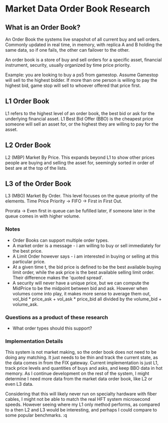 # Market Data Order Book Research

## What is an Order Book?
An Order Book the systems live snapshot of all current buy and sell orders.
Commonly updated in real time, in memory, with replica A and B holding the same
data, so if one fails, the other can failover to the other.

An order book is a store of buy and sell orders for a specific asset, financial
instrument, security, usually organized by time price priority.

Example: you are looking to buy a ps5 from gamestop. Assume Gamestop will sell to
the highest bidder. If more than one person is willing to pay the highest bid,
game stop will sell to whoever offered that price first.

## L1 Order Book
L1 refers to the highest level of an order book, the best bid or ask for the 
underlying financial asset. L1 Best Bid Offer (BBO) is the cheapest price someone
will sell an asset for, or the highest they are willing to pay for the asset.

## L2 Order Book
L2 (MBP) Market By Price. This expands beyond L1 to show other prices people 
are buying and selling the asset for, seemingly sorted in order of best are at
the top of the lists.

## L3 of the Order Book
L3 (MBO) Market By Order. This level focuses on the queue priority of the elements.
Time Price Priority -> FIFO -> First in First Out.

Prorata -> Even first in queue can be fufilled later, if someone later in the queue
comes in with higher volume.

### Notes
- Order Books can support multiple order types.
- A market order is a message - i am willing to buy or sell immediately for the best price.
- A Limit Order however says - i am interested in buying or selling at this particular price.
- At a given time t, the bid price is defined to be the best available buying limit order,
    while the ask price is the best available selling limit order. Their difference
    makes the 'quoted spread'.
- A security will never have a unique price, but we can compute the MidPrice to 
    be the midpoint between bid and ask. However when volumes come into play, 
    it makes more sense to average them out, vol_bid * price_ask + vol_ask * price_bid all 
    divided by the volume_bid + volume_ask.


### Questions as a product of these research
- What order types should this support?

### Implementation Details
This system is not market making, so the order book does not need to be doing
any matching. It just needs to be thin and track the current state, as the data
comes in from the FIX gateway. Current implementation is just L1, track price 
levels and quantities of buys and asks, and keep BBO data in hot memory. As I
continue development on the rest of the system, I might determine I need more 
data from the market data order book, like L2 or even L3 data.

Considering that this will likely never run on specialty hardware with fiber 
cables, I might not be able to match the real HFT system microsecond speeds. 
However seeing where my L1 only method performs, as compared to a then L2 and
L3 would be interesting, and perhaps I could compare to some popular benchmarks.
:q
